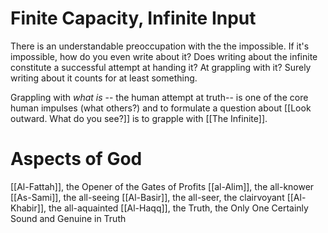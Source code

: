 # Finite Capacity, Infinite Input
There is an understandable preoccupation with the the impossible. If it's impossible, how do you even write about it? Does writing about the infinite constitute a successful attempt at handing it? At grappling with it? Surely writing about it counts for at least something.

Grappling with *what is* -- the human attempt at truth-- is one of the core human impulses (what others?) and to formulate a question about [[Look outward. What do you see?]] is to grapple with [[The Infinite]].

# Aspects of God
[[Al-Fattah]], the Opener of the Gates of Profits
[[al-Alim]], the all-knower
[[As-Sami]], the all-seeing
[[Al-Basir]], the all-seer, the clairvoyant
[[Al-Khabir]], the all-aquainted
[[Al-Haqq]], the Truth, the Only One Certainly Sound and Genuine in Truth